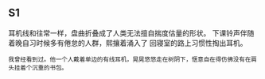## S1

耳机线和往常一样，盘曲折叠成了人类无法擅自揣度估量的形状。
下课铃声伴随着晚自习时候多有倦怠的人群，熙攘着涌入了
回寝室的路上习惯性掏出耳机。


```
我曾经看到过。他一个人戴着单边的有线耳机，晃晃悠悠走在树阴下，惬意自在得仿佛没有在肩头挂着个沉重的书包。
```
